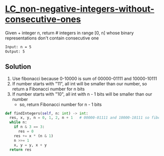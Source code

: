 # [LC_non-negative-integers-without-consecutive-ones](https://leetcode.com/problems/non-negative-integers-without-consecutive-ones)

Given + integer n, return # integers in range [0, n] whose binary representations don't contain consecutive one

```txt
Input: n = 5
Output: 5
```

## Solution

1. Use fibonacci because 0-10000 is sum of 00000-01111 and 10000-10111
2. If number starts with "11", all int will be smaller than our number, so return a Fibonacci number for n bits
3. If number starts with "10", all int with n - 1 bits will be smaller than our number
    * so, return Fibonacci number for n - 1 bits

```py
def findIntegers(self, n: int) -> int:
  res, x, y, n = 0, 1, 2, n + 1   # 00000-01111 and 10000-10111 so fibonacci
  while n:
    if n & 3 == 3:
      res = 0
    res += x * (n & 1)
    n >>= 1
    x, y = y, x + y
  return res
```
